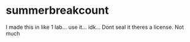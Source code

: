 # summerbreakcount
I made this in like 1 lab... use it... idk...
Dont seal it theres a license. Not much